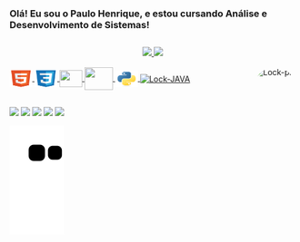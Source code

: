 ### Olá! Eu sou o Paulo Henrique, e estou cursando Análise e Desenvolvimento de Sistemas!

##

<div align="center">
  <a href="https://github.com/LockynBr">
  <img height="140em" src="https://github-readme-stats.vercel.app/api?username=lockynbr&show_icons=true&theme=dark&include_all_commits=true&count_private=true"/>
  <img height="140em" src="https://github-readme-stats.vercel.app/api/top-langs/?username=lockynbr&layout=compact&langs_count=7&theme=dark"/>
</div>
</div>
<div style="display: inline_block"><br>
  <img align="center" alt="Lock-HTML" height="30" width="40" src="https://raw.githubusercontent.com/devicons/devicon/master/icons/html5/html5-original.svg">
  <img align="center" alt="Lock-CSS" height="30" width="40" src="https://raw.githubusercontent.com/devicons/devicon/master/icons/css3/css3-original.svg">
  <img align="center" height="30" width="40" src="https://cdn.jsdelivr.net/gh/devicons/devicon/icons/javascript/javascript-original.svg" />
  <img align="center" height="40" width="50" src="https://cdn.jsdelivr.net/gh/devicons/devicon/icons/php/php-original.svg" />
  <img align="center" alt="Lock-Python" height="30" width="40" src="https://raw.githubusercontent.com/devicons/devicon/master/icons/python/python-original.svg">
  <img align="center" alt="Lock-JAVA" height="30" width="40" src="https://cdn-icons-png.flaticon.com/512/226/226777.png">
  <img align="right" alt="Lock-pic" height="150" style="border-radius:50px;" src="https://cdn.discordapp.com/attachments/817132421152505927/1000422502125801492/myamura.png">
</div>

##

<div> 
  <a href="https://www.youtube.com/c/LockyNBR" target="_blank"><img src="https://img.shields.io/badge/YouTube-FF0000?style=for-the-badge&logo=youtube&logoColor=white" target="_blank"></a>
  <a href="https://www.instagram.com/_paulo_henryy/" target="_blank"><img src="https://img.shields.io/badge/-Instagram-%23E4405F?style=for-the-badge&logo=instagram&logoColor=white" target="_blank"></a>
 	<a href="https://www.twitch.tv/lockynbr" target="_blank"><img src="https://img.shields.io/badge/Twitch-9146FF?style=for-the-badge&logo=twitch&logoColor=white" target="_blank"></a> 
  <a href = "mailto:pauloluz566@gmail.com"><img src="https://img.shields.io/badge/-Gmail-%23333?style=for-the-badge&logo=gmail&logoColor=white" target="_blank"></a>
  <a href="https://www.linkedin.com/in/paulo-luz-dev/" target="_blank"><img src="https://img.shields.io/badge/-LinkedIn-%230077B5?style=for-the-badge&logo=linkedin&logoColor=white" target="_blank"></a> 
   
 
 
</div>

![snake gif](https://github.com/LockynBr/LockynBr/blob/output/github-contribution-grid-snake.svg) 
